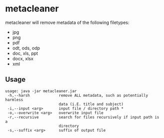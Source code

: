 # metacleaner
metacleaner will remove metadata of the following filetypes:
- jpg
- png
- pdf
- odt, ods, odp
- doc, xls, ppt
- docx, xlsx
- xml

## Usage
```
usage: java -jar metacleaner.jar
 -h,--harsh             remove ALL metadata, such as potentially harmless
                        data (i.E. title and subject)
 -i,--input <arg>       input file / directory path *
 -o,--overwrite <arg>   overwrite input file
 -r,--recursive         search for files recursively if input path is a
                        directory
 -s,--suffix <arg>      suffix of output file
```
